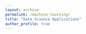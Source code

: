 ```yaml
---
layout: archive
permalink: /machine-learning/
title: "Data Science Applications"
author_profile: true
---
```

